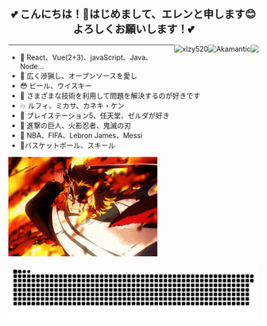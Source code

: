 <h2 align="center">                              💕 こんにちは！🙌はじめまして、エレンと申します😊よろしくお願いします！💕</h2>
<div>
    
<div><img align="right" height="160"  src="https://github-stats.liuli.lol/api?username=xlzy520&show_icons=true&icon_color=fb7299&text_color=fb7299&bg_color=ffffff&hide_title=true" /></div>


<div><img align="right" height="160" src="https://count.getloli.com/get/@xlzy520" alt="Akamantic" /></div>
<p><img align="right" src="https://github-readme-streak-stats.herokuapp.com/?user=xlzy520&" alt="xlzy520" /></p>

    
---
- 🎉 React、Vue(2+3)、javaScript、Java、Node...
- 👹 広く渉猟し、オープンソースを愛し
- 😳 ビール、ウイスキー
- 👾 さまざまな技術を利用して問題を解決するのが好きです
- 💥 ルフィ、ミカサ、カネキ・ケン
- 👻 プレイステーション5、任天堂、ゼルダが好き 
- 🥰 進撃の巨人、火影忍者、鬼滅の刃
- 👻 NBA、FIFA、Lebron James、Messi
- 🤩バスケットボール、スキール
  </div>
    <img aligin="left" width="300" height="200" src="https://github.com/Akamantic/akanman/blob/main/0.gif" />
  
![](https://raw.githubusercontent.com/xlzy520/xlzy520/main/assets/github-contribution-grid-snake.svg)



